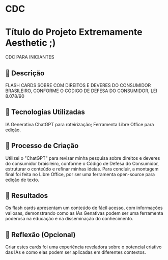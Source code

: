 # CDC
# Título do Projeto Extremamente Aesthetic ;)
CDC PARA INICIANTES

## 📒 Descrição
FLASH CARDS SOBRE COM DIREITOS E DEVERES DO CONSUMIDOR BRASILEIRO, CONFORME O CÓDIGO DE DEFESA DO CONSUMIDOR, LEI 8.078/90

## 🤖 Tecnologias Utilizadas
IA Generativa ChatGPT para roteirização;
Ferramenta Libre Office para edição.

## 🧐 Processo de Criação
Utilizei o "ChatGPT" para revisar minha pesquisa sobre direitos e deveres do consumidor braisileiro, conforme o Código de Defesa do Consumidor, estruturar o conteúdo e refinar minhas ideias. Para concluir, a montagem final foi feita no Libre Office, por ser uma ferramenta open-source para edição de texto.

## 🚀 Resultados
Os flash cards apresentam um conteúdo de fácil acesso, com informações valiosas, demonstrando como as IAs Genativas podem ser uma ferramenta poderosa na educação e na disseminação do conhecimento. 

## 💭 Reflexão (Opcional)
Criar estes cards foi uma experiência reveladora sobre o potencial criativo das IAs e como elas podem ser aplicadas em diferentes contextos.
